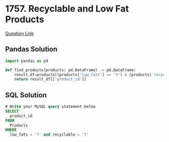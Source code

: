 # 1757. Recyclable and Low Fat Products
[Question Link](https://leetcode.com/problems/recyclable-and-low-fat-products/)
## Pandas Solution
```python
import pandas as pd

def find_products(products: pd.DataFrame) -> pd.DataFrame:
    result_df=products[(products['low_fats'] == 'Y') & (products['recyclable'] == 'Y')]
    return result_df[['product_id']]
```
## SQL Solution
```sql
# Write your MySQL query statement below
SELECT
  product_id
FROM
  Products
WHERE
  low_fats = 'Y' and recyclable = 'Y'
```
